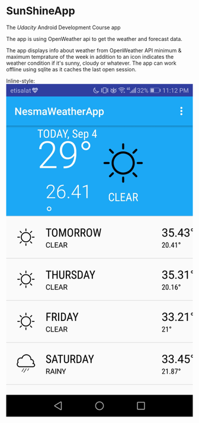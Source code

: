 # SunShineApp
The *Udacity* Android Development Course app

The app is using OpenWeather api to get the weather and forecast data.

The app displays info about weather from OpenWeather API minimum & maximum temprature of the week in addition to an icon indicates the weather condition if it's sunny, cloudy or whatever.
The app can work offline using sqlite as it caches the last open session.

Inline-style: 
![alt text](https://raw.githubusercontent.com/Muhammad7Salah/SunShineApp/master/Screenshot_20180904-231210.jpg "Logo Title Text 1")
